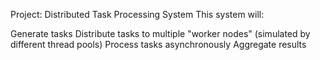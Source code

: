 Project: Distributed Task Processing System
This system will:

Generate tasks
Distribute tasks to multiple "worker nodes" (simulated by different thread pools)
Process tasks asynchronously
Aggregate results
